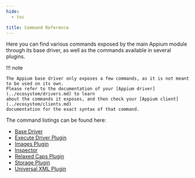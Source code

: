 ```yaml
---
hide:
  - toc

title: Command Reference
---
```


Here you can find various commands exposed by the main Appium module through its base driver, as
well as the commands available in several plugins.

!!! note

    The Appium base driver only exposes a few commands, as it is not meant to be used on its own.
    Please refer to the documentation of your [Appium driver](../ecosystem/drivers.md) to learn
    about the commands it exposes, and then check your [Appium client](../ecosystem/clients.md)
    documentation for the exact syntax of that command.

The command listings can be found here:

* [Base Driver](./base-driver.md)
* [Execute Driver Plugin](./execute-driver-plugin.md)
* [Images Plugin](./images-plugin.md)
* [Inspector](https://github.com/appium/appium-inspector/tree/main/plugins)
* [Relaxed Caps Plugin](./relaxed-caps-plugin.md)
* [Storage Plugin](./storage-plugin.md)
* [Universal XML Plugin](./universal-xml-plugin.md)
